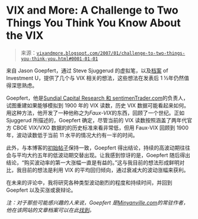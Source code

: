 <!--yml

分类：未分类

日期：2024-05-18 16:02:15

-->

# VIX and More: A Challenge to Two Things You Think You Know About the VIX

> 来源：[`vixandmore.blogspot.com/2007/01/challenge-to-two-things-you-think-you.html#0001-01-01`](http://vixandmore.blogspot.com/2007/01/challenge-to-two-things-you-think-you.html#0001-01-01)

来自 Jason Goepfert，通过 Steve Sjuggerud 的虚拟笔，以及[档案](http://www.investmentu.com/IUEL/2005/20050729.html) of Investment U，提供了几个与 VIX 相关的想法，这些想法在发表后 1 ½年仍然值得深思熟虑。

Goepfert，他是[Sundial Capital Research 和 sentimenTrader.com](http://www.sentimentrader.com/)的负责人，试图重建如果能够模拟到 1900 年的 VIX 读数，历史 VIX 数据可能看起来如何。用这种方法，他开发了一种他称之为*Faux-VIX*的东西，回顾了一个世纪。正如 Sjuggerud 所描述的，Goepfert 确定，尽管当前的 VIX 读数按照涵盖了两年代官方 CBOE VIX/VXO 数据的的历史标准来看非常低，但用 Faux-VIX 回顾到 1900 年，波动读数低于当前 11 水平的情况大约有一半的时间。

此外，与本博客的[初始帖子](http://vixandmore.blogspot.com/2007/01/week-in-vix-january-7-2007-introduction.html)保持一致，Goepfert 得出结论，持续的高波动期往往会与平均大约五年的低波动期交替出现。让我感到惊讶的是，Goepfert 随后得出结论，“购买波动率的第一大涨幅一直是有益的。”这与我目前的想法形成鲜明对比，我目前的想法是利用 VIX 的平均回归倾向，通过衰减大的波动涨幅来获利。

在未来的评论中，我将研究各种类型波动剧烈的程度和持续时间，并回到 Goepfert 以及买涨或衰辩论。

*注：对于那些可能感兴趣的人来说，Goepfert 是[Minyanville.com](http://www.minyanville.com/)的常驻作者，他在该网站的文章档案可以在此[找到](http://www.minyanville.com/library/search.htm?search=Article&advanced=1&q=&mo=&day=&year=&contrib_id=14&category_id=&qparams%5B%5D=all)。*
